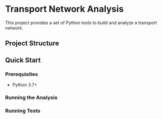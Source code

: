﻿# Transport Network Analysis

This project provides a set of Python tools to build and analyze a transport network. 

## Project Structure

## Quick Start

### Prerequisites

- Python 3.7+

### Running the Analysis

### Running Tests

